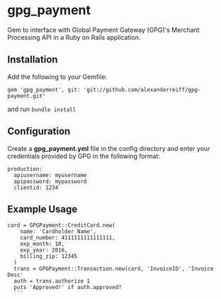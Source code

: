 # gpg_payment

Gem to interface with Global Payment Gateway (GPG)'s Merchant Processing API in a Ruby on Rails application.

## Installation
Add the following to your Gemfile:
```
gem 'gpg_payment', git: 'git://github.com/alexanderreiff/gpg-payment.git'
```
and run `bundle install`

## Configuration
Create a **gpg_payment.yml** file in the config directory and enter your credentials provided by GPG in the following format:
```
production: 
  apiusername: myusername
  apipassword: mypassword
  clientid: 1234
  ```
  ## Example Usage
  ```
  card = GPGPayment::CreditCard.new(
      name: 'Cardholder Name',
      card_number: 4111111111111111,
      exp_month: 10,
      exp_year: 2016,
      billing_zip: 12345
    )
    trans = GPGPayment::Transaction.new(card, 'InvoiceID', 'Invoice Desc'
    auth = trans.authorize 1
    puts 'Approved!' if auth.approved?
    ```